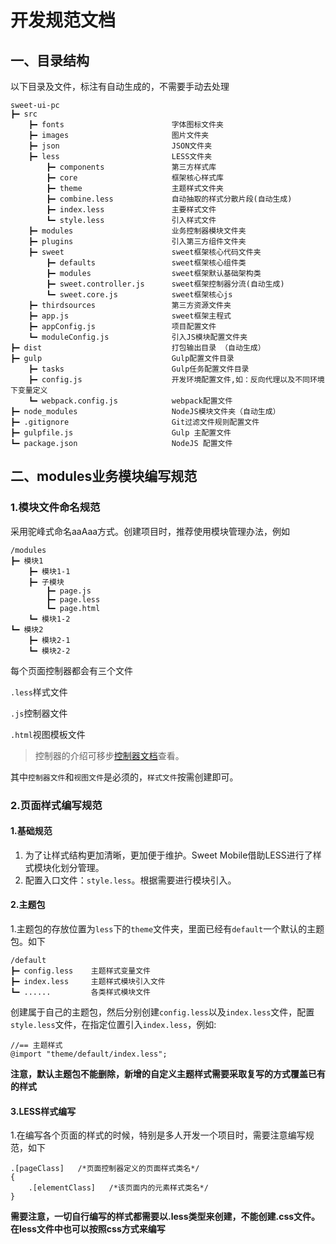 # 开发规范文档
## 一、目录结构

以下目录及文件，标注有自动生成的，不需要手动去处理 

```
sweet-ui-pc
┣━ src
	┣━ fonts                        字体图标文件夹
	┣━ images                       图片文件夹
	┣━ json                         JSON文件夹
	┣━ less                         LESS文件夹
		┣━ components               第三方样式库
		┣━ core                     框架核心样式库
		┣━ theme                    主题样式文件夹
		┣━ combine.less             自动抽取的样式分散片段(自动生成)               
		┣━ index.less               主要样式文件
		┗━ style.less               引入样式文件
	┣━ modules                      业务控制器模块文件夹
	┣━ plugins                      引入第三方组件文件夹
	┣━ sweet                        sweet框架核心代码文件夹
		┣━ defaults                 sweet框架核心组件类
		┣━ modules                  sweet框架默认基础架构类
		┣━ sweet.controller.js      sweet框架控制器分流(自动生成)
		┗━ sweet.core.js            sweet框架核心js
	┣━ thirdsources                 第三方资源文件夹
	┣━ app.js                       sweet框架主程式
	┣━ appConfig.js                 项目配置文件
	┗━ moduleConfig.js              引入JS模块配置文件夹
┣━ dist                             打包输出目录 （自动生成）
┣━ gulp 							Gulp配置文件目录
	┣━ tasks                        Gulp任务配置文件目录
	┣━ config.js                    开发环境配置文件,如：反向代理以及不同环境下变量定义
	┗━ webpack.config.js            webpack配置文件
┣━ node_modules                     NodeJS模块文件夹（自动生成）
┣━ .gitignore                       Git过滤文件规则配置文件
┣━ gulpfile.js                      Gulp 主配置文件
┗━ package.json                     NodeJS 配置文件
```

## 二、modules业务模块编写规范
### 1.模块文件命名规范

采用驼峰式命名aaAaa方式。创建项目时，推荐使用模块管理办法，例如

```
/modules
┣━ 模块1
	┣━ 模块1-1
	┣━ 子模块
		┣━ page.js
		┣━ page.less
		┗━ page.html
	┗━ 模块1-2
┗━ 模块2
	┣━ 模块2-1
	┗━ 模块2-2
```

每个页面控制器都会有三个文件

`.less`样式文件

`.js`控制器文件

`.html`视图模板文件

> 控制器的介绍可移步[控制器文档][1]查看。

其中`控制器文件`和`视图文件`是必须的，`样式文件`按需创建即可。

### 2.页面样式编写规范

#### 1.基础规范

1. 为了让样式结构更加清晰，更加便于维护。Sweet Mobile借助LESS进行了样式模块化划分管理。
2. 配置入口文件：`style.less`。根据需要进行模块引入。

#### 2.主题包

1.主题包的存放位置为`less`下的`theme`文件夹，里面已经有`default`一个默认的主题包。如下

```
/default
┣━ config.less    主题样式变量文件
┣━ index.less     主题样式模块引入文件
┗━ ......         各类样式模块文件
```

创建属于自己的主题包，然后分别创建`config.less`以及`index.less`文件，配置`style.less`文件，在指定位置引入`index.less`，例如:

```
//== 主题样式
@import "theme/default/index.less";
```

**注意，默认主题包不能删除，新增的自定义主题样式需要采取复写的方式覆盖已有的样式**

#### 3.LESS样式编写

1.在编写各个页面的样式的时候，特别是多人开发一个项目时，需要注意编写规范，如下

```
.[pageClass]   /*页面控制器定义的页面样式类名*/
{
	.[elementClass]   /*该页面内的元素样式类名*/
}
```

**需要注意，一切自行编写的样式都需要以.less类型来创建，不能创建.css文件。在less文件中也可以按照css方式来编写**



[1]:http://git.evun.cn/sweet/sweet-ui/blob/demo/src/thirdsources/docs/%E6%8E%A7%E5%88%B6%E5%99%A8%E6%96%87%E6%A1%A3.md "控制器文档"